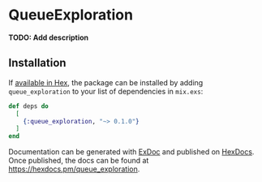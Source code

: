 # QueueExploration

**TODO: Add description**

## Installation

If [available in Hex](https://hex.pm/docs/publish), the package can be installed
by adding `queue_exploration` to your list of dependencies in `mix.exs`:

```elixir
def deps do
  [
    {:queue_exploration, "~> 0.1.0"}
  ]
end
```

Documentation can be generated with [ExDoc](https://github.com/elixir-lang/ex_doc)
and published on [HexDocs](https://hexdocs.pm). Once published, the docs can
be found at <https://hexdocs.pm/queue_exploration>.

